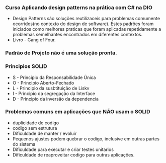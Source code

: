 ### Curso Aplicando design patterns na prática com C# na DIO

- Design Patterns são soluções reutilizaceis para problemas comumente ocorridos(no contexto do design de software). Estes padrões foram iniciados como melhores praticas que foram aplicadas repetidamente a problemas semelhantes encontrados em diferentes contextos. 
- Livro - Gang of Four. 

### Padrão de Projeto não é uma solução pronta. 

### Principios SOLID

- S - Principio da Responsabilidade Única
- O - Principio Aberto-Fechado
- L - Principio da susbtituição de Liskv
- I - Principio da segregação da Interface
- D - Principio da inversão da dependencia 

### Problemas comuns em aplicações que NÃO usam o SOLID

- duplicidade de codigo
- codigo sem estrutura 
- Dificuldade de manter / evoluir
- Pequenos ajustes podem quebrar o codigo, inclusive em outras partes do sistema
- Dificuldade para executar e criar testes unitarios
- Dificuldade de reaproveitar codigo para outras aplicações. 

